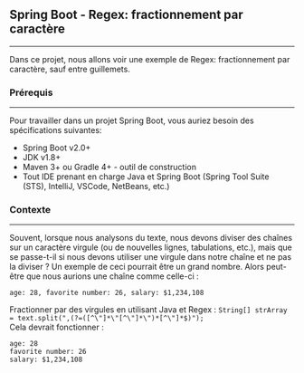 ## Spring Boot - Regex: fractionnement par caractère
---
Dans ce projet, nous allons voir une exemple de Regex: fractionnement par caractère, sauf entre guillemets.

### Prérequis
---
Pour travailler dans un projet Spring Boot, vous auriez besoin des spécifications suivantes:<br/>
- Spring Boot v2.0+<br/>
- JDK v1.8+<br/>
- Maven 3+ ou Gradle 4+ - outil de construction<br/>
- Tout IDE prenant en charge Java et Spring Boot (Spring Tool Suite (STS), IntelliJ, VSCode, NetBeans, etc.)<br/>

### Contexte
---
Souvent, lorsque nous analysons du texte, nous devons diviser des chaînes sur un caractère virgule 
(ou de nouvelles lignes, tabulations, etc.), mais que se passe-t-il si nous devons utiliser une virgule 
dans notre chaîne et ne pas la diviser ? Un exemple de ceci pourrait être un grand nombre. Alors peut-être 
que nous aurions une chaîne comme celle-ci :
```
age: 28, favorite number: 26, salary: $1,234,108
```

Fractionner par des virgules en utilisant Java et Regex : `String[] strArray = text.split(",(?=([^\"]*\"[^\"]*\")*[^\"]*$)");`<br/>
Cela devrait fonctionner :
```
age: 28
favorite number: 26
salary: $1,234,108
```